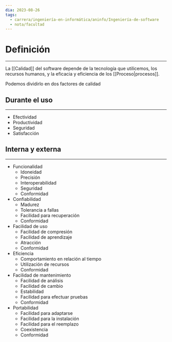 ```yaml
---
dia: 2023-08-26
tags:
  - carrera/ingeniería-en-informática/aninfo/Ingeniería-de-software
  - nota/facultad
---
```

# Definición
---
La [[Calidad]] del software depende de la tecnología que utilicemos, los recursos humanos, y la eficacia y eficiencia de los [[Proceso|procesos]].

Podemos dividirlo en dos factores de calidad

## Durante el uso
---
* Efectividad
* Productividad
* Seguridad
* Satisfacción

## Interna y externa
---
* Funcionalidad
	* Idoneidad
	* Precisión
	* Interoperabilidad
	* Seguridad
	* Conformidad
* Confiabilidad
	* Madurez
	* Tolerancia a fallas
	* Facilidad para recuperación
	* Conformidad
* Facilidad de uso
	* Facilidad de compresión
	* Facilidad de aprendizaje
	* Atracción
	* Conformidad
* Eficiencia
	* Comportamiento en relación al tiempo
	* Utilización de recursos
	* Conformidad
* Facilidad de mantenimiento
	* Facilidad de análisis
	* Facilidad de cambio
	* Estabilidad
	* Facilidad para efectuar pruebas
	* Conformidad
* Portabilidad
	* Facilidad para adaptarse
	* Facilidad para la instalación
	* Facilidad para el reemplazo
	* Coexistencia
	* Conformidad
